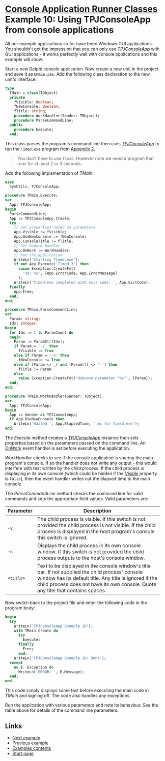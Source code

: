 # [Console Application Runner Classes](../../index.md) Example 10: Using TPJConsoleApp from console applications

All our example applications so far have been Windows GUI applications. You shouldn't get the impression that you can only use [_TPJConsoleApp_](../API/TPJConsoleApp.md) with GUI applications - it works perfectly well with console applications and this example will show.

Start a new Delphi console application. Now create a new unit in the project and save it as `UMain.pas`. Add the following class declaration to the new unit's interface:

```pascal
type
  TMain = class(TObject)
  private
    fVisible: Boolean;
    fNewConsole: Boolean;
    fTitle: string;
    procedure WorkHandler(Sender: TObject);
    procedure ParseCommandLine;
  public
    procedure Execute;
  end;
```

This class parses the program's command line then uses [_TPJConsoleApp_](../API/TPJConsoleApp.md) to run the `Timed.exe` program from [Appendix 2](../Appendices/Appendix2.md).

> You don't have to use `Timed`. However note we need a program that runs for at least 2 or 3 seconds.

Add the following implementation of _TMain_:

```pascal
uses
  SysUtils, PJConsoleApp;

procedure TMain.Execute;
var
  App: TPJConsoleApp;
begin
  ParseCommandLine;
  App := TPJConsoleApp.Create;
  try
    // Set properties based on parameters
    App.Visible := fVisible;
    App.UseNewConsole := fNewConsole;
    App.ConsoleTitle := fTitle;
    // Set OnWork handler
    App.OnWork := WorkHandler;
    // Run the application
    WriteLn('Starting Timed.exe');
    if not App.Execute('Timed 3') then
      raise Exception.CreateFmt(
        '%X: %s', [App.ErrorCode, App.ErrorMessage]
      );
    WriteLn('Timed.exe completed with exit code: ', App.ExitCode);
  finally
    App.Free;
  end;
end;

procedure TMain.ParseCommandLine;
var
  Param: string;
  Idx: Integer;
begin
  for Idx := 1 to ParamCount do
  begin
    Param := ParamStr(Idx);
    if Param = '-v' then
      fVisible := True
    else if Param = '-n' then
      fNewConsole := True
    else if (Param <> _) and (Param[1] <> '-') then
      fTitle := Param
    else
      raise Exception.CreateFmt('Unknown parameter "%s"', [Param]);
  end;
end;

procedure TMain.WorkHandler(Sender: TObject);
var
  App: TPJConsoleApp;
begin
  App := Sender as TPJConsoleApp;
  if App.UseNewConsole then
    WriteLn('Waited ', App.ElapsedTime, ' ms for Timed.exe');
end;
```

The _Execute_ method creates a [_TPJConsoleApp_](../API/TPJConsoleApp.md) instance then sets properties based on the parameters passed on the command line. An [_OnWork_](../API/TPJCustomConsoleApp-OnWork.md) event handler is set before executing the application.

_WorkHandler_ checks to see if the console application is sharing the main program's console. If so the handler does not write any output - this would interfere with text written by the child process. If the child process is displaying in its own console (which could be hidden if the [_Visible_](../API/TPJCustomConsoleApp-Visible.md) property is `False`), then the event handler writes out the elapsed time to the main console.

The _ParseCommandLine_ method checks the command line for valid commands and sets the appropriate field values. Valid parameters are:

| Parameter | Description |
|-----------|-------------|
| `-v` | The child process is visible. If this switch is not provided the child process is not visible. If the child process is displayed in the host program's console this switch is ignored. |
| `-n` | Displays the child process in its own console window. If this switch is not provided the child process outputs to the host's console window. |
| `<title>` | Text to be displayed in the console window's title bar. If not supplied the child process' console window has its default title. Any title is ignored if the child process does not have its own console. Quote any title that contains spaces. |

Now switch back to the project file and enter the following code in the program body:

```pascal
begin
  try
    WriteLn('TPJConsoleApp Example 10');
    with TMain.Create do
      try
        Execute;
      finally
        Free;
      end;
    WriteLn('TPJConsoleApp Example 10: Done');
  except
    on E: Exception do
      WriteLn('ERROR: ', E.Message);
  end;
end.
```

This code simply displays some text before executing the main code in _TMain_ and signing off. The code also handles any exceptions.

Run the application with various parameters and note its behaviour. See the table above for details of the command line parameters.

## Links

* [Next example](./Example11.md)
* [Previous example](./Example9.md)
* [Examples contents](../Examples.md)
* [Start page](../../index.md)
